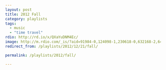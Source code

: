 ```yaml
---
layout: post
title: 2012 Fall
category: playlists
tags:
  - music
  - "time travel"
rdio: http://rd.io/x/QXaYuDNM4Ec/
image: http://m.rdio.com/_is/?aid=91984-0,124098-1,230618-0,632168-2,641328-13,643630-0,648655-0,996771-2,1330481-2&w=600&h=600
redirect_from: /playlists/2012/12/21/fall/

permalink: /playlists/2012/fall/

---
```


